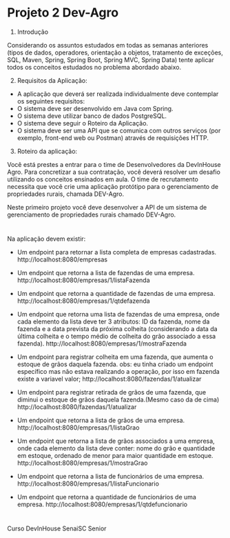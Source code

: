 # Projeto 2 Dev-Agro

1. Introdução

Considerando os assuntos estudados em todas as semanas anteriores (tipos de dados, operadores, orientação a objetos, tratamento de exceções, SQL, Maven, Spring, Spring Boot, Spring MVC, Spring Data) tente aplicar todos os conceitos estudados no problema abordado abaixo.

2. Requisitos da Aplicação:
 - A aplicação que deverá ser realizada individualmente deve contemplar os seguintes requisitos:
 - O sistema deve ser desenvolvido em Java com Spring.
 - O sistema deve utilizar banco de dados PostgreSQL.
 - O sistema deve seguir o Roteiro da Aplicação.
 - O sistema deve ser uma API que se comunica com outros serviços (por exemplo, front-end web ou Postman) através de requisições HTTP.


3. Roteiro da aplicação:

Você está prestes a entrar para o time de Desenvolvedores da DevInHouse Agro. Para concretizar a sua contratação, você deverá resolver um desafio utilizando os conceitos ensinados em aula. O time de recrutamento necessita que você crie uma aplicação protótipo para o gerenciamento de propriedades rurais, chamada DEV-Agro.

Neste primeiro projeto você deve desenvolver a API de um sistema de gerenciamento de propriedades rurais chamado DEV-Agro.

#

Na aplicação devem existir: 

 - Um endpoint para retornar a lista completa de empresas cadastradas.
 http://localhost:8080/empresas
 
 - Um endpoint que retorna a lista de fazendas de uma empresa.
http://localhost:8080/empresas/1/listaFazenda

 - Um endpoint que retorna a quantidade de fazendas de uma empresa.
http://localhost:8080/empresas/1/qtdefazenda

 - Um endpoint que retorna uma lista de fazendas de uma empresa, onde cada elemento da lista deve ter 3 atributos: ID da fazenda, nome da fazenda e a data prevista da próxima colheita (considerando a data da última colheita e o tempo médio de colheita do grão associado a essa fazenda).
http://localhost:8080/empresas/1/mostraFazenda

 - Um endpoint para registrar colheita em uma fazenda, que aumenta o estoque de grãos daquela fazenda.
 obs: eu tinha criado um endpoint específico mas não estava realizando a operação, por isso em fazenda existe a variavel valor;
http://localhost:8080/fazendas/1/atualizar

 - Um endpoint para registrar retirada de grãos de uma fazenda, que diminui o estoque de grãos daquela fazenda.(Mesmo caso da de cima)
http://localhost:8080/fazendas/1/atualizar

 - Um endpoint que retorna a lista de grãos de uma empresa.
http://localhost:8080/empresas/1/listaGrao

 - Um endpoint que retorna a lista de grãos associados a uma empresa, onde cada elemento da lista deve conter: nome do grão e quantidade em estoque, ordenado de menor para maior quantidade em estoque.
http://localhost:8080/empresas/1/mostraGrao

 - Um endpoint que retorna a lista de funcionários de uma empresa.
http://localhost:8080/empresas/1/listaFuncionario

 - Um endpoint que retorna a quantidade de funcionários de uma empresa.
http://localhost:8080/empresas/1/qtdefuncionario

#
Curso DevInHouse SenaiSC  Senior
